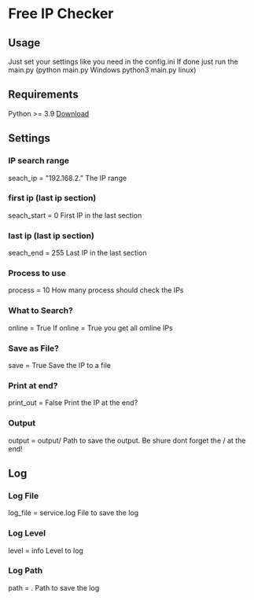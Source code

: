 # Free IP Checker

## Usage

Just set your settings like you need in the config.ini
If done just run the main.py (python main.py Windows python3 main.py linux)

## Requirements

Python >= 3.9
[Download](https://www.python.org/downloads/)

## Settings

### IP search range
seach_ip = "192.168.2."
The IP range
### first ip (last ip section)
seach_start = 0
First IP in the last section
### last ip (last ip section)
seach_end = 255
Last IP in the last section
### Process to use
process = 10
How many process should check the IPs
### What to Search?
online = True
If online = True you get all omline IPs
### Save as File?
save = True
Save the IP to a file
### Print at end?
print_out = False
Print the IP at the end?
### Output
output = output/
Path to save the output. Be shure dont forget the / at the end!

## Log
### Log File
log_file = service.log
File to save the log
### Log Level
level = info
Level to log
### Log Path
path = .
Path to save the log